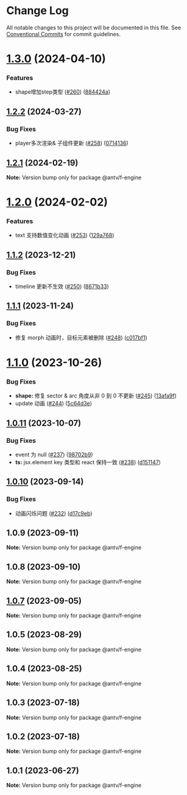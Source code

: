 # Change Log

All notable changes to this project will be documented in this file.
See [Conventional Commits](https://conventionalcommits.org) for commit guidelines.

# [1.3.0](https://github.com/antvis/FEngine/compare/v1.2.2...v1.3.0) (2024-04-10)


### Features

* shape增加step类型 ([#260](https://github.com/antvis/FEngine/issues/260)) ([884424a](https://github.com/antvis/FEngine/commit/884424a8246a167454a252475038d87d724d6a01))





## [1.2.2](https://github.com/antvis/FEngine/compare/v1.2.1...v1.2.2) (2024-03-27)


### Bug Fixes

* player多次渲染& 子组件更新 ([#258](https://github.com/antvis/FEngine/issues/258)) ([0714136](https://github.com/antvis/FEngine/commit/07141369c203134f1ebad7d91b1e2ef6f9c0d943))





## [1.2.1](https://github.com/antvis/FEngine/compare/v1.2.0...v1.2.1) (2024-02-19)

**Note:** Version bump only for package @antv/f-engine





# [1.2.0](https://github.com/antvis/FEngine/compare/v1.1.2...v1.2.0) (2024-02-02)


### Features

* text 支持数值变化动画 ([#253](https://github.com/antvis/FEngine/issues/253)) ([129a768](https://github.com/antvis/FEngine/commit/129a768084cc2e788a6c7060077fdc9e10d65f3b))





## [1.1.2](https://github.com/antvis/FEngine/compare/v1.1.1...v1.1.2) (2023-12-21)


### Bug Fixes

* timeline 更新不生效 ([#250](https://github.com/antvis/FEngine/issues/250)) ([8671b33](https://github.com/antvis/FEngine/commit/8671b33f4fdcef6a404294d4b18c8d8373fdb883))





## [1.1.1](https://github.com/antvis/FEngine/compare/v1.1.0...v1.1.1) (2023-11-24)


### Bug Fixes

* 修复 morph 动画时，目标元素被删除 ([#248](https://github.com/antvis/FEngine/issues/248)) ([c017bf1](https://github.com/antvis/FEngine/commit/c017bf1373b0d6c8fe17290760f77e7d7ea0bb0e))





# [1.1.0](https://github.com/antvis/FEngine/compare/v1.0.12...v1.1.0) (2023-10-26)


### Bug Fixes

* **shape:** 修复 sector & arc 角度从非 0 到 0 不更新 ([#245](https://github.com/antvis/FEngine/issues/245)) ([13afa9f](https://github.com/antvis/FEngine/commit/13afa9f1c077af8a78158ceeb7d7e1b7032d0d06))
* update 动画 ([#244](https://github.com/antvis/FEngine/issues/244)) ([5c64d3e](https://github.com/antvis/FEngine/commit/5c64d3ebc65d67624ff43ef9fa087eb09d55c8ed))





## [1.0.11](https://github.com/antvis/FEngine/compare/v1.0.10...v1.0.11) (2023-10-07)


### Bug Fixes

* event 为 null ([#237](https://github.com/antvis/FEngine/issues/237)) ([98702b9](https://github.com/antvis/FEngine/commit/98702b9fe873ce7344986b4b62f32b7ab3121b5b))
* **ts:** jsx.element key 类型和 react 保持一致 ([#238](https://github.com/antvis/FEngine/issues/238)) ([d151147](https://github.com/antvis/FEngine/commit/d151147f838ef6365b339004e7dd6df4191fc2a6))





## [1.0.10](https://github.com/antvis/FEngine/compare/v1.0.9...v1.0.10) (2023-09-14)


### Bug Fixes

* 动画闪烁问题 ([#232](https://github.com/antvis/FEngine/issues/232)) ([d17c9eb](https://github.com/antvis/FEngine/commit/d17c9eb14c222a406d542fdcc050deb6f0128648))





## 1.0.9 (2023-09-11)

**Note:** Version bump only for package @antv/f-engine





## 1.0.8 (2023-09-10)

**Note:** Version bump only for package @antv/f-engine





## [1.0.7](https://github.com/antvis/FEngine/compare/v1.0.6...v1.0.7) (2023-09-05)

**Note:** Version bump only for package @antv/f-engine





## 1.0.5 (2023-08-29)

**Note:** Version bump only for package @antv/f-engine





## 1.0.4 (2023-08-25)

**Note:** Version bump only for package @antv/f-engine





## 1.0.3 (2023-07-18)

**Note:** Version bump only for package @antv/f-engine





## 1.0.2 (2023-07-18)

**Note:** Version bump only for package @antv/f-engine





## 1.0.1 (2023-06-27)

**Note:** Version bump only for package @antv/f-engine

